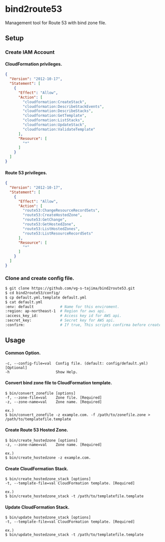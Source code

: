 bind2route53
============

Management tool for Route 53 with bind zone file.

## Setup
### Create IAM Account
#### CloudFormation privileges. 
```json
{
  "Version": "2012-10-17",
  "Statement": [
    {
      "Effect": "Allow",
      "Action": [
        "cloudformation:CreateStack",
        "cloudformation:DescribeStackEvents",
        "cloudformation:DescribeStacks",
        "cloudformation:GetTemplate",
        "cloudformation:ListStacks",
        "cloudformation:UpdateStack",
        "cloudformation:ValidateTemplate"
      ],
      "Resource": [
        "*"
      ]
    }
  ]
}
```
#### Route 53 privileges.
```json
{
  "Version": "2012-10-17",
  "Statement": [
    {
      "Effect": "Allow",
      "Action": [
        "route53:ChangeResourceRecordSets",
        "route53:CreateHostedZone",
        "route53:GetChange",
        "route53:GetHostedZone",
        "route53:ListHostedZones",
        "route53:ListResourceRecordSets"
      ],
      "Resource": [
        "*"
      ]
    }
  ]
}
```
### Clone and create config file.
```bash
$ git clone https://github.com/vg-s-tajima/bind2route53.git
$ cd bind2route53/config/
$ cp default.yml.template default.yml
$ cat default.yml
:env: default            # Name for this enviroment.
:region: ap-northeast-1  # Region for aws api.
:access_key_id:          # Access key id for AWS api.
:secret_key:             # Secret key for AWS api.
:confirm:                # If true, This scripts confirma before create/update AWS Resources(HostedZone/Stack).
```

## Usage

#### Common Option.

    -c, --config-file=val  Config file. (default: config/default.yml) [Optional]
    -h                     Show Help.

#### Convert bind zone file to CloudFormation template. 

    $ bin/convert_zonefile [options]
    -f, --zone-file=val    Zone file. [Required]
    -z, --zone-name=val    Zone name. [Required]
    
    ex.) 
    $ bin/convert_zonefile -z example.com. -f /path/to/zonefile.zone > /path/to/templatefile.template

#### Create Route 53 Hosted Zone.

    $ bin/create_hostedzone [options]
    -z, --zone-name=val    Zone name. [Required]
    
    ex.) 
    $ bin/create_hostedzone -z example.com.

    
#### Create CloudFormation Stack.

    $ bin/create_hostedzone_stack [options]
    -t, --template-file=val CloudFormation template. [Required]

    ex.) 
    $ bin/create_hostedzone_stack -t /path/to/templatefile.template

#### Update CloudFormation Stack.

    $ bin/update_hostedzone_stack [options]
    -t, --template-file=val CloudFormation template. [Required]

    ex.) 
    $ bin/update_hostedzone_stack -t /path/to/templatefile.template

